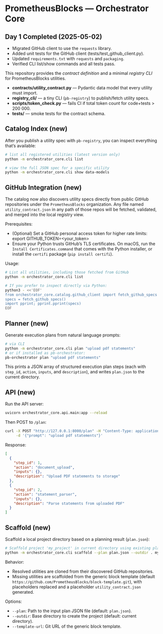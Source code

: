 # PrometheusBlocks — Orchestrator Core

## Day 1 Completed (2025-05-02)

- Migrated GitHub client to use the `requests` library.
- Added unit tests for the GitHub client (tests/test_github_client.py).
- Updated `requirements.txt` with `requests` and `packaging`.
- Verified CLI list/show commands and all tests pass.

This repository provides the *contract definition* and a minimal *registry CLI* for PrometheusBlocks utilities.

* **contracts/utility_contract.py** — Pydantic data model that every utility must import.
* **registry_cli/** — a tiny CLI (`pb-registry`) to publish/fetch utility specs.
* **scripts/token_check.py** — fails CI if total token count for code+tests > 200 000.
* **tests/** — smoke tests for the contract schema.
## Catalog Index (new)

After you publish a utility spec with `pb-registry`, you can inspect everything
that’s available:

```bash
# list all registered utilities (latest version only)
python -m orchestrator_core.cli list

# view the full JSON spec for a specific utility
python -m orchestrator_core.cli show data-models
```

## GitHub Integration (new)

The catalog now also discovers utility specs directly from public GitHub repositories under the `PrometheusBlocks` organization. Any file named `utility_contract.json` in any path of those repos will be fetched, validated, and merged into the local registry view.

Prerequisites:
  * (Optional) Set a GitHub personal access token for higher rate limits:
      export GITHUB_TOKEN=<your_token>
  * Ensure your Python trusts GitHub’s TLS certificates. On macOS, run the
    `Install Certificates.command` that comes with the Python installer,
    or install the `certifi` package (`pip install certifi`).

Usage:
```bash
# List all utilities, including those fetched from GitHub
python -m orchestrator_core.cli list

# If you prefer to inspect directly via Python:
python3 - <<'EOF'
from orchestrator_core.catalog.github_client import fetch_github_specs
specs = fetch_github_specs()
import pprint; pprint.pprint(specs)
EOF
```

## Planner (new)

Generate execution plans from natural language prompts:

```bash
# via CLI
python -m orchestrator_core.cli plan "upload pdf statements"
# or if installed as pb-orchestrator:
pb-orchestrator plan "upload pdf statements"
```

This prints a JSON array of structured execution plan steps (each with `step_id`, `action`, `inputs`, and `description`), and writes `plan.json` to the current directory.

## API (new)

Run the API server:

```bash
uvicorn orchestrator_core.api.main:app --reload
```

Then POST to `/plan`:

```bash
curl -X POST "http://127.0.0.1:8000/plan" -H "Content-Type: application/json" \
     -d '{"prompt": "upload pdf statements"}'
```

Response:

```json
[
  {
    "step_id": 1,
    "action": "document_upload",
    "inputs": {},
    "description": "Upload PDF statements to storage"
  },
  {
    "step_id": 2,
    "action": "statement_parser",
    "inputs": {},
    "description": "Parse statements from uploaded PDF"
  }
]
```
  
## Scaffold (new)

Scaffold a local project directory based on a planning result (`plan.json`):

```bash
# Scaffold project 'my_project' in current directory using existing plan.json
python -m orchestrator_core.cli scaffold --plan plan.json --outdir . my_project
```

Behavior:
  * Resolved utilities are cloned from their discovered GitHub repositories.
  * Missing utilities are scaffolded from the generic block template (default `https://github.com/PrometheusBlocks/block-template.git`), with placeholders replaced and a placeholder `utility_contract.json` generated.

Options:
  * `--plan`: Path to the input plan JSON file (default: `plan.json`).
  * `--outdir`: Base directory to create the project (default: current directory).
  * `--template-url`: Git URL of the generic block template.